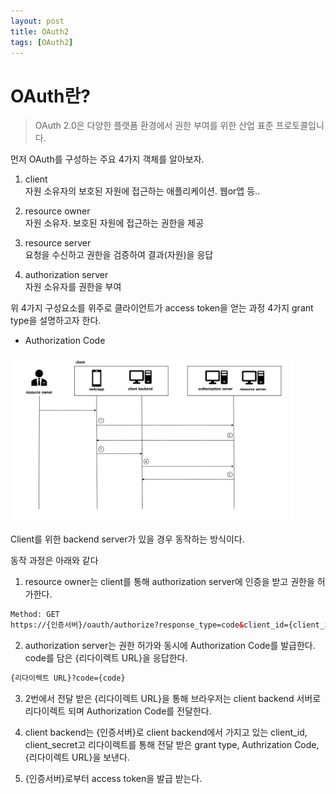 ```yaml
---
layout: post
title: OAuth2
tags: [OAuth2]
---
```


# OAuth란?

> OAuth 2.0은 다양한 플랫폼 환경에서 권한 부여를 위한 산업 표준 프로토콜입니다.

먼저 OAuth를 구성하는 주요 4가지 객체를 알아보자. 

1. client   
자원 소유자의 보호된 자원에 접근하는 애플리케이션. 웹or앱 등..

2. resource owner   
자원 소유자. 보호된 자원에 접근하는 권한을 제공 

3. resource server   
요청을 수신하고 권한을 검증하여 결과(자원)을 응답 

4. authorization server   
자원 소유자를 권한을 부여    

위 4가지 구성요소를 위주로 클라이언트가 access token을 얻는 과정 4가지 grant type을 설명하고자 한다. 


* Authorization Code

<img src="/assets/img/authorization_code.png" width="90%">

Client를 위한 backend server가 있을 경우 동작하는 방식이다. 

동작 과정은 아래와 같다

1. resource owner는 client를 통해 authorization server에 인증을 받고 권한을 허가한다.   

```html
Method: GET 
https://{인증서버}/oauth/authorize?response_type=code&client_id={client_id}&redirect_uri={redirect_uri}&scope={scope}
```
      
2. authorization server는 권한 허가와 동시에 Authorization Code를 발급한다. code를 담은 {리다이렉트 URL}을 응답한다.   

```html
{리다이렉트 URL}?code={code}
```
   
3. 2번에서 전달 받은 {리다이렉트 URL}을 통해 브라우저는 client backend 서버로 리다이렉트 되며 Authorization Code를 전달한다.    

4. client backend는 {인증서버}로 client backend에서 가지고 있는 client_id, client_secret고 리다이렉트를 통해 전달 받은 grant type, Authrization Code, {리다이렉트 URL}을 보낸다.    

5. {인증서버}로부터 access token을 발급 받는다.   
